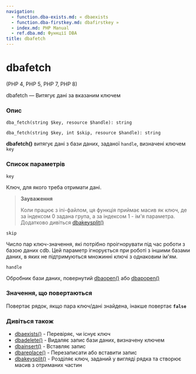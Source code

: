 ```yaml
---
navigation:
  - function.dba-exists.md: « dbaexists
  - function.dba-firstkey.md: dbafirstkey »
  - index.md: PHP Manual
  - ref.dba.md: Функції DBA
title: dbafetch
---
```

# dbafetch

(PHP 4, PHP 5, PHP 7, PHP 8)

dbafetch — Витягує дані за вказаним ключем

### Опис

```methodsynopsis
dba_fetch(string $key, resource $handle): string
```

```methodsynopsis
dba_fetch(string $key, int $skip, resource $handle): string
```

**dbafetch()** витягує дані з бази даних, заданої `handle`, визначені ключем `key`

### Список параметрів

`key`

Ключ, для якого треба отримати дані.

> **Зауваження**
> 
> Коли працює з ini-файлом, ця функція приймає масив як ключ, де за індексом 0 задана група, а за індексом 1 - ім'я параметра. Додатково дивіться [dbakeysplit()](function.dba-key-split.md)

`skip`

Число пар ключ-значення, які потрібно проігнорувати під час роботи з базою даних cdb. Цей параметр ігнорується при роботі з іншими базами даних, в яких не підтримуються множинні ключі з однаковим ім'ям.

`handle`

Обробник бази даних, повернутий [dbaopen()](function.dba-open.md) або [dbapopen()](function.dba-popen.md)

### Значення, що повертаються

Повертає рядок, якщо пара ключ/дані знайдена, інакше повертає **`false`**

### Дивіться також

-   [dbaexists()](function.dba-exists.md) - Перевіряє, чи існує ключ
-   [dbadelete()](function.dba-delete.md) - Видаляє запис бази даних, визначену ключем
-   [dbainsert()](function.dba-insert.md) - Вставляє запис
-   [dbareplace()](function.dba-replace.md) - Перезаписати або вставити запис
-   [dbakeysplit()](function.dba-key-split.md) - Розділяє ключ, заданий у вигляді рядка та створює масив з отриманих частин
